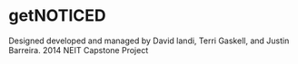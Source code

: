 getNOTICED
==========
Designed developed and managed by David landi, Terri Gaskell, and Justin Barreira.
2014 NEIT Capstone Project
